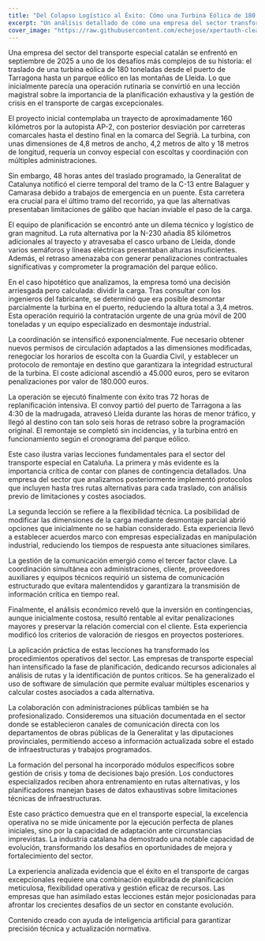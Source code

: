 ```yaml
---
title: "Del Colapso Logístico al Éxito: Cómo una Turbina Eólica de 180 Toneladas Redefinió el Transporte Especial en Cataluña"
excerpt: "Un análisis detallado de cómo una empresa del sector transformó una crisis logística de última hora en una operación exitosa, redefiniendo los protocolos del transporte especial en Cataluña."
cover_image: "https://raw.githubusercontent.com/echejose/xpertauth-clean/main/images/blog/20251027172525.jpg"
---
```


Una empresa del sector del transporte especial catalán se enfrentó en septiembre de 2025 a uno de los desafíos más complejos de su historia: el traslado de una turbina eólica de 180 toneladas desde el puerto de Tarragona hasta un parque eólico en las montañas de Lleida. Lo que inicialmente parecía una operación rutinaria se convirtió en una lección magistral sobre la importancia de la planificación exhaustiva y la gestión de crisis en el transporte de cargas excepcionales.

El proyecto inicial contemplaba un trayecto de aproximadamente 160 kilómetros por la autopista AP-2, con posterior desviación por carreteras comarcales hasta el destino final en la comarca del Segrià. La turbina, con unas dimensiones de 4,8 metros de ancho, 4,2 metros de alto y 18 metros de longitud, requería un convoy especial con escoltas y coordinación con múltiples administraciones.

Sin embargo, 48 horas antes del traslado programado, la Generalitat de Catalunya notificó el cierre temporal del tramo de la C-13 entre Balaguer y Camarasa debido a trabajos de emergencia en un puente. Esta carretera era crucial para el último tramo del recorrido, ya que las alternativas presentaban limitaciones de gálibo que hacían inviable el paso de la carga.

El equipo de planificación se encontró ante un dilema técnico y logístico de gran magnitud. La ruta alternativa por la N-230 añadía 85 kilómetros adicionales al trayecto y atravesaba el casco urbano de Lleida, donde varios semáforos y líneas eléctricas presentaban alturas insuficientes. Además, el retraso amenazaba con generar penalizaciones contractuales significativas y comprometer la programación del parque eólico.

En el caso hipotético que analizamos, la empresa tomó una decisión arriesgada pero calculada: dividir la carga. Tras consultar con los ingenieros del fabricante, se determinó que era posible desmontar parcialmente la turbina en el puerto, reduciendo la altura total a 3,4 metros. Esta operación requirió la contratación urgente de una grúa móvil de 200 toneladas y un equipo especializado en desmontaje industrial.

La coordinación se intensificó exponencialmente. Fue necesario obtener nuevos permisos de circulación adaptados a las dimensiones modificadas, renegociar los horarios de escolta con la Guardia Civil, y establecer un protocolo de remontaje en destino que garantizara la integridad estructural de la turbina. El coste adicional ascendió a 45.000 euros, pero se evitaron penalizaciones por valor de 180.000 euros.

La operación se ejecutó finalmente con éxito tras 72 horas de replanificación intensiva. El convoy partió del puerto de Tarragona a las 4:30 de la madrugada, atravesó Lleida durante las horas de menor tráfico, y llegó al destino con tan solo seis horas de retraso sobre la programación original. El remontaje se completó sin incidencias, y la turbina entró en funcionamiento según el cronograma del parque eólico.

Este caso ilustra varias lecciones fundamentales para el sector del transporte especial en Cataluña. La primera y más evidente es la importancia crítica de contar con planes de contingencia detallados. Una empresa del sector que analizamos posteriormente implementó protocolos que incluyen hasta tres rutas alternativas para cada traslado, con análisis previo de limitaciones y costes asociados.

La segunda lección se refiere a la flexibilidad técnica. La posibilidad de modificar las dimensiones de la carga mediante desmontaje parcial abrió opciones que inicialmente no se habían considerado. Esta experiencia llevó a establecer acuerdos marco con empresas especializadas en manipulación industrial, reduciendo los tiempos de respuesta ante situaciones similares.

La gestión de la comunicación emergió como el tercer factor clave. La coordinación simultánea con administraciones, cliente, proveedores auxiliares y equipos técnicos requirió un sistema de comunicación estructurado que evitara malentendidos y garantizara la transmisión de información crítica en tiempo real.

Finalmente, el análisis económico reveló que la inversión en contingencias, aunque inicialmente costosa, resultó rentable al evitar penalizaciones mayores y preservar la relación comercial con el cliente. Esta experiencia modificó los criterios de valoración de riesgos en proyectos posteriores.

La aplicación práctica de estas lecciones ha transformado los procedimientos operativos del sector. Las empresas de transporte especial han intensificado la fase de planificación, dedicando recursos adicionales al análisis de rutas y la identificación de puntos críticos. Se ha generalizado el uso de software de simulación que permite evaluar múltiples escenarios y calcular costes asociados a cada alternativa.

La colaboración con administraciones públicas también se ha profesionalizado. Consideremos una situación documentada en el sector donde se establecieron canales de comunicación directa con los departamentos de obras públicas de la Generalitat y las diputaciones provinciales, permitiendo acceso a información actualizada sobre el estado de infraestructuras y trabajos programados.

La formación del personal ha incorporado módulos específicos sobre gestión de crisis y toma de decisiones bajo presión. Los conductores especializados reciben ahora entrenamiento en rutas alternativas, y los planificadores manejan bases de datos exhaustivas sobre limitaciones técnicas de infraestructuras.

Este caso práctico demuestra que en el transporte especial, la excelencia operativa no se mide únicamente por la ejecución perfecta de planes iniciales, sino por la capacidad de adaptación ante circunstancias imprevistas. La industria catalana ha demostrado una notable capacidad de evolución, transformando los desafíos en oportunidades de mejora y fortalecimiento del sector.

La experiencia analizada evidencia que el éxito en el transporte de cargas excepcionales requiere una combinación equilibrada de planificación meticulosa, flexibilidad operativa y gestión eficaz de recursos. Las empresas que han asimilado estas lecciones están mejor posicionadas para afrontar los crecientes desafíos de un sector en constante evolución.

Contenido creado con ayuda de inteligencia artificial para garantizar precisión técnica y actualización normativa.
